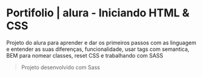 # Portifolio | alura - Iniciando HTML &amp; CSS

Projeto do alura para aprender e dar os primeiros passos com as linguagem e entender as suas diferenças, funcionalidade, usar tags com semantica, BEM para nomear classes, reset CSS e trabalhando com SASS 

> Projeto desenvolvido com Sass
